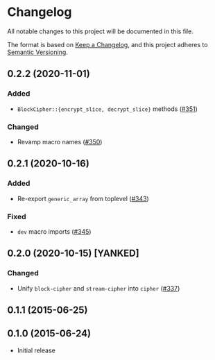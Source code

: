 # Changelog

All notable changes to this project will be documented in this file.

The format is based on [Keep a Changelog](https://keepachangelog.com/en/1.0.0/),
and this project adheres to [Semantic Versioning](https://semver.org/spec/v2.0.0.html).

## 0.2.2 (2020-11-01)
### Added
- `BlockCipher::{encrypt_slice, decrypt_slice}` methods ([#351])

### Changed
- Revamp macro names ([#350])

[#351]: https://github.com/RustCrypto/traits/pull/351
[#350]: https://github.com/RustCrypto/traits/pull/350

## 0.2.1 (2020-10-16)
### Added
- Re-export `generic_array` from toplevel ([#343])

### Fixed
- `dev` macro imports ([#345])

[#343]: https://github.com/RustCrypto/traits/pull/343
[#345]: https://github.com/RustCrypto/traits/pull/345

## 0.2.0 (2020-10-15) [YANKED]
### Changed
- Unify `block-cipher` and `stream-cipher` into `cipher` ([#337])

[#337]: https://github.com/RustCrypto/traits/pull/337

## 0.1.1 (2015-06-25)

## 0.1.0 (2015-06-24)
- Initial release
